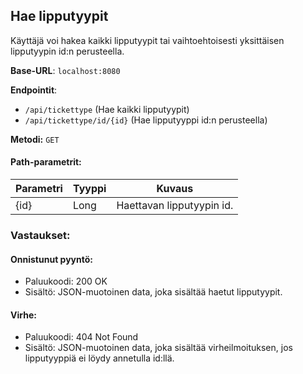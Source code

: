 ## Hae lipputyypit
Käyttäjä voi hakea kaikki lipputyypit tai vaihtoehtoisesti yksittäisen lipputyypin id:n perusteella.

**Base-URL**: `localhost:8080`

**Endpointit**:
- `/api/tickettype` (Hae kaikki lipputyypit)
- `/api/tickettype/id/{id}` (Hae lipputyyppi id:n perusteella)

**Metodi:** `GET`

#### Path-parametrit:

Parametri | Tyyppi | Kuvaus
--- | --- | ---
{id} | Long | Haettavan lipputyypin id.

### Vastaukset:

#### Onnistunut pyyntö:
- Paluukoodi: 200 OK
- Sisältö: JSON-muotoinen data, joka sisältää haetut lipputyypit.

#### Virhe:
- Paluukoodi: 404 Not Found
- Sisältö: JSON-muotoinen data, joka sisältää virheilmoituksen, jos lipputyyppiä ei löydy annetulla id:llä.